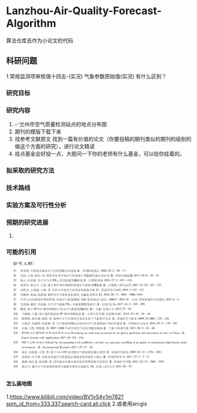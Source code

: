# Lanzhou-Air-Quality-Forecast-Algorithm
算法仓库去作为小论文的代码
## 科研问题
1.常规监测项审核值十四五-(实况) 气象参数原始值(实况) 有什么区别？

### 研究目标

### 研究内容
1. ✅兰州市空气质量检测站点的地点分布图
2. 期刊的模版下载下来
3. 找参考文献原文 找到一篇有价值的论文（你要投稿的期刊类似的期刊的级别的做这个方面的研究），进行论文精读
4. 挂点基金会好投一点，大胆问一下你的老师有什么基金，可以给你挂着的。
### 拟采取的研究方法

### 技术路线

### 实验方案及可行性分析

### 预期的研究进展
1. 
### 可能的引用

![img.png](img.png)


#### 怎么画地图

1.https://www.bilibili.com/video/BV1vS4y1m782?spm_id_from=333.337.search-card.all.click
2.或者用arcgis
